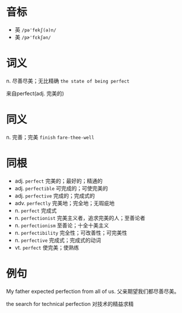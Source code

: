 # 音标

- 英 `/pə'fekʃ(ə)n/`
- 美 `/pɚ'fɛkʃən/`

# 词义

n. 尽善尽美；无比精确
`the state of being perfect`



来自perfect(adj. 完美的)

# 同义

n. 完善；完美
`finish` `fare-thee-well`

# 同根

- adj. `perfect` 完美的；最好的；精通的
- adj. `perfectible` 可完成的；可使完美的
- adj. `perfective` 完成的；完成式的
- adv. `perfectly` 完美地；完全地；无瑕疵地
- n. `perfect` 完成式
- n. `perfectionist` 完美主义者，追求完美的人；至善论者
- n. `perfectionism` 至善论；十全十美主义
- n. `perfectibility` 完全性；可改善性；可完美性
- n. `perfective` 完成式；完成式的动词
- vt. `perfect` 使完美；使熟练

# 例句

My father expected perfection from all of us.
父亲期望我们都尽善尽美。

the search for technical perfection
对技术的精益求精


